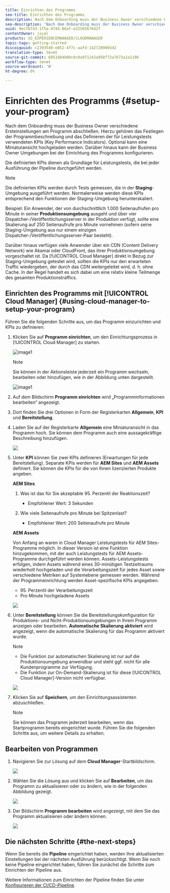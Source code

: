 ```yaml
---
title: Einrichten des Programms
seo-title: Einrichten des Programms
description: Nach dem Onboarding muss der Business Owner verschiedene Ersteinstellungen am Programm vornehmen.
seo-description: 'Nach dem Onboarding muss der Business Owner verschiedene Ersteinstellungen an Adobe AEM Cloud Manager vornehmen. Hierzu gehören das Festlegen der Programmbeschreibung und das Definieren der für Leistungstests verwendeten KPIs. '
uuid: 9ecf8743-1f5a-4744-86af-e2256567642f
contentOwner: jsyal
products: SG_EXPERIENCEMANAGER/CLOUDMANAGER
topic-tags: getting-started
discoiquuid: c2393540-e852-4f7c-aafd-1427209065d2
translation-type: tm+mt
source-git-commit: 6851884b08c0c0a971242a958f72a7673a1a1196
workflow-type: tm+mt
source-wordcount: '0'
ht-degree: 0%

---
```



# Einrichten des Programms {#setup-your-program}

Nach dem Onboarding muss der Business Owner verschiedene Ersteinstellungen am Programm abschließen. Hierzu gehören das Festlegen der Programmbeschreibung und das Definieren der für Leistungstests verwendeten KPIs (Key Performance Indicators). Optional kann eine Miniaturansicht hochgeladen werden. Darüber hinaus kann der Business Owner Umgebungen bei der Einrichtung des Programms konfigurieren.

Die definierten KPIs dienen als Grundlage für Leistungstests, die bei jeder Ausführung der Pipeline durchgeführt werden.

>[!NOTE]
>
>Die definierten KPIs werden durch Tests gemessen, die in der **Staging**-Umgebung ausgeführt werden. Normalerweise werden diese KPIs entsprechend den Funktionen der Staging-Umgebung herunterskaliert.
>
>Beispiel: Ein Anwender, der von durchschnittlich 1.000 Seitenaufrufen pro Minute in seiner **Produktionsumgebung** ausgeht und über vier Dispatcher-/Veröffentlichungsserver in der Produktion verfügt, sollte eine Skalierung auf 250 Seitenaufrufe pro Minute vornehmen (sofern seine Staging-Umgebung aus nur einem einzigen Dispatcher-/Veröffentlichungsserver-Paar besteht).
>
>Darüber hinaus verfügen viele Anwender über ein CDN (Content Delivery Network) wie Akamai oder CloudFront, das ihrer Produktionsumgebung vorgeschaltet ist. Da [!UICONTROL Cloud Manager] direkt in Bezug zur Staging-Umgebung getestet wird, sollten die KPIs nur den erwarteten Traffic wiedergeben, der durch das CDN weitergeleitet wird, d. h. ohne Cache. In der Regel handelt es sich dabei um eine relativ kleine Teilmenge des gesamten Produktionstraffics.

## Einrichten des Programms mit [!UICONTROL Cloud Manager] {#using-cloud-manager-to-setup-your-program}

Führen Sie die folgenden Schritte aus, um das Programm einzurichten und KPIs zu definieren:

1. Klicken Sie auf **Programm einrichten**, um den Einrichtungsprozess in [!UICONTROL Cloud Manager] zu starten.

   ![image1](assets/set-up-program/setup1.png)

   >[!NOTE]
   > Sie können in der Aktionsleiste jederzeit ein Programm wechseln, bearbeiten oder hinzufügen, wie in der Abbildung unten dargestellt.

   ![image1](assets/set-up-program/setup2.png)


1. Auf dem Bildschirm **Programm einrichten** wird „Programminformationen bearbeiten“ angezeigt.

1. Dort finden Sie drei Optionen in Form der Registerkarten **Allgemein**, **KPI** und **Bereitstellung**.

1. Laden Sie auf der Registerkarte **Allgemein** eine Miniaturansicht in das Programm hoch. Sie können dem Programm auch eine aussagekräftige Beschreibung hinzufügen.

   ![](assets/Setup_Program-General.png)

1. Unter **KPI** können Sie zwei KPIs definieren (Erwartungen für jede Bereitstellung). Separate KPIs werden für **AEM Sites** und **AEM Assets** definiert. Sie können die KPIs für die von Ihnen lizenzierten Produkte angeben.

   **AEM Sites**

   1. Was ist das für Sie akzeptable 95. Perzentil der Reaktionszeit?

      * Empfohlener Wert: 3 Sekunden
   1. Wie viele Seitenaufrufe pro Minute bei Spitzenlast?

      * Empfohlener Wert: 200 Seitenaufrufe pro Minute

   **AEM Assets**

   Von Anfang an waren in Cloud Manager Leistungstests für AEM Sites-Programme möglich. In dieser Version ist eine Funktion hinzugekommen, mit der auch Leistungstests für AEM Assets-Programme durchgeführt werden können. Assets-Leistungstests erfolgen, indem Assets während eines 30-minütigen Testzeitraums wiederholt hochgeladen und die Verarbeitungszeit für jedes Asset sowie verschiedene Metriken auf Systemebene gemessen werden.
Während der Programmeinrichtung werden Asset-spezifische KPIs angegeben:

   * 95. Perzentil der Verarbeitungszeit
   * Pro Minute hochgeladene Assets

   ![](assets/Setup_Program-KPIs.png)

1. Unter **Bereitstellung** können Sie die Bereitstellungskonfiguration für Produktions- und Nicht-Produktionsumgebungen in Ihrem Programm anzeigen oder bearbeiten. **Automatische Skalierung aktiviert** wird angezeigt, wenn die automatische Skalierung für das Programm aktiviert wurde.

   >[!NOTE]
   >
   >* Die Funktion zur automatischen Skalierung ist nur auf die Produktionsumgebung anwendbar und steht ggf. nicht für alle Kundenprogramme zur Verfügung.
   >* Die Funktion zur On-Demand-Skalierung ist für diese [!UICONTROL Cloud Manager]-Version nicht verfügbar.


   ![](assets/Setup_Program-Provisioning.png)

1. Klicken Sie auf **Speichern**, um den Einrichtungsassistenten abzuschließen.

   >[!NOTE]
   >
   >Sie können das Programm jederzeit bearbeiten, wenn das Startprogramm bereits eingerichtet wurde. Führen Sie die folgenden Schritte aus, um weitere Details zu erhalten.

## Bearbeiten von Programmen

1. Navigieren Sie zur Lösung auf dem **Cloud Manager**-Startbildschirm.

   ![](assets/SetUpProgram5.png)

1. Wählen Sie die Lösung aus und klicken Sie auf **Bearbeiten**, um das Programm zu aktualisieren oder zu ändern, wie in der folgenden Abbildung gezeigt.

   ![](assets/SetUpProgram6.png)

1. Der Bildschirm **Programm bearbeiten** wird angezeigt, mit dem Sie das Programm aktualisieren oder ändern können.

   ![](assets/Editing_Program-screen3.png)

## Die nächsten Schritte {#the-next-steps}

Wenn Sie bereits die **Pipeline** eingerichtet haben, werden Ihre aktualisierten Einstellungen bei der nächsten Ausführung berücksichtigt. Wenn Sie noch keine Pipeline eingerichtet haben, führen Sie zunächst die Schritte zum Einrichten der Pipeline aus.

Weitere Informationen zum Einrichten der Pipeline finden Sie unter [Konfigurieren der CI/CD-Pipeline](https://helpx.adobe.com/de/experience-manager/cloud-manager/using/configuring-pipeline.html).
